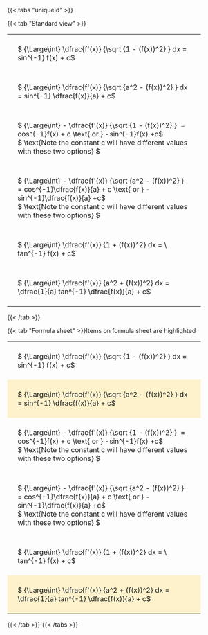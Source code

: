 ---
---

{{< tabs "uniqueid" >}}

{{< tab "Standard view" >}}

<style type="text/css">
#T_3d643 th.col_heading {
  text-align: left;
  font-size: 1em;
}
#T_3d643 td {
  text-align: left;
  font-size: 1em;
  padding: 1.5em;
}
#T_3d643_row0_col0, #T_3d643_row1_col0, #T_3d643_row2_col0, #T_3d643_row3_col0, #T_3d643_row4_col0, #T_3d643_row5_col0 {
  width: 400px;
  white-space: pre-wrap;
}
</style>
<table id="T_3d643">
  <thead>
  </thead>
  <tbody>
    <tr>
      <td id="T_3d643_row0_col0" class="data row0 col0" >$ {\Large\int} \dfrac{f'(x)} {\sqrt {1 - (f(x))^2} } dx = sin^{-1} f(x) + c$</td>
    </tr>
    <tr>
      <td id="T_3d643_row1_col0" class="data row1 col0" >$ {\Large\int} \dfrac{f'(x)} {\sqrt {a^2 - (f(x))^2} } dx = sin^{-1} \dfrac{f(x)}{a} + c$</td>
    </tr>
    <tr>
      <td id="T_3d643_row2_col0" class="data row2 col0" >$ {\Large\int} - \dfrac{f'(x)} {\sqrt {1 - (f(x))^2} }  = cos^{-1}f(x) + c \text{ or } -sin^{-1}f(x) +c$
$ \text{Note the constant c will have different values with these two options} $</td>
    </tr>
    <tr>
      <td id="T_3d643_row3_col0" class="data row3 col0" >$ {\Large\int} - \dfrac{f'(x)} {\sqrt {a^2 - (f(x))^2} }  = cos^{-1}\dfrac{f(x)}{a} + c \text{ or } -sin^{-1}\dfrac{f(x)}{a} +c$
$ \text{Note the constant c will have different values with these two options} $</td>
    </tr>
    <tr>
      <td id="T_3d643_row4_col0" class="data row4 col0" >$ {\Large\int} \dfrac{f'(x)} {1 + (f(x))^2} dx = \ tan^{-1} f(x) + c$</td>
    </tr>
    <tr>
      <td id="T_3d643_row5_col0" class="data row5 col0" >$ {\Large\int} \dfrac{f'(x)} {a^2 + (f(x))^2} dx = \dfrac{1}{a} tan^{-1} \dfrac{f(x)}{a} + c$</td>
    </tr>
  </tbody>
</table>
{{< /tab >}}

{{< tab "Formula sheet" >}}Items on formula sheet are highlighted
<br>
<style type="text/css">
#T_2fd1f th.col_heading {
  text-align: left;
  font-size: 1em;
}
#T_2fd1f td {
  text-align: left;
  font-size: 1em;
  padding: 1.5em;
}
#T_2fd1f_row0_col0, #T_2fd1f_row2_col0, #T_2fd1f_row3_col0, #T_2fd1f_row4_col0 {
  width: 400px;
  white-space: pre-wrap;
}
#T_2fd1f_row1_col0, #T_2fd1f_row5_col0 {
  width: 400px;
  background-color: rgba(255,194,10, 0.2);
  white-space: pre-wrap;
}
</style>
<table id="T_2fd1f">
  <thead>
  </thead>
  <tbody>
    <tr>
      <td id="T_2fd1f_row0_col0" class="data row0 col0" >$ {\Large\int} \dfrac{f'(x)} {\sqrt {1 - (f(x))^2} } dx = sin^{-1} f(x) + c$</td>
    </tr>
    <tr>
      <td id="T_2fd1f_row1_col0" class="data row1 col0" >$ {\Large\int} \dfrac{f'(x)} {\sqrt {a^2 - (f(x))^2} } dx = sin^{-1} \dfrac{f(x)}{a} + c$</td>
    </tr>
    <tr>
      <td id="T_2fd1f_row2_col0" class="data row2 col0" >$ {\Large\int} - \dfrac{f'(x)} {\sqrt {1 - (f(x))^2} }  = cos^{-1}f(x) + c \text{ or } -sin^{-1}f(x) +c$
$ \text{Note the constant c will have different values with these two options} $</td>
    </tr>
    <tr>
      <td id="T_2fd1f_row3_col0" class="data row3 col0" >$ {\Large\int} - \dfrac{f'(x)} {\sqrt {a^2 - (f(x))^2} }  = cos^{-1}\dfrac{f(x)}{a} + c \text{ or } -sin^{-1}\dfrac{f(x)}{a} +c$
$ \text{Note the constant c will have different values with these two options} $</td>
    </tr>
    <tr>
      <td id="T_2fd1f_row4_col0" class="data row4 col0" >$ {\Large\int} \dfrac{f'(x)} {1 + (f(x))^2} dx = \ tan^{-1} f(x) + c$</td>
    </tr>
    <tr>
      <td id="T_2fd1f_row5_col0" class="data row5 col0" >$ {\Large\int} \dfrac{f'(x)} {a^2 + (f(x))^2} dx = \dfrac{1}{a} tan^{-1} \dfrac{f(x)}{a} + c$</td>
    </tr>
  </tbody>
</table>
{{< /tab >}}
{{< /tabs >}}